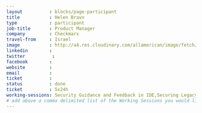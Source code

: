 ```yaml
---
layout          : blocks/page-participant
title           : Helen Bravo
type            : participant
job-title       : Product Manager
company         : Checkmarx
travel-from     : Israel
image           : http://a4.res.cloudinary.com/allamerican/image/fetch/t_face_s270/http://speakerdata2.s3.amazonaws.com/photo/image/839226/SnowFROC2013_Bravo.jpg
linkedin        : 
twitter          :
facebook        :
website         : 
email           :
ticket          :
status          : done
ticket          : 5x24h
working-sessions: Security Guidance and Feedback in IDE,Securing Legacy Applications,Docker Security,ELK Security Dashboards,Integrating Security Tools in the SDL,A comparison of strength and weaknesses of specific FOSS tools, Scaling Static Analysis Reviews and Deployments, Securing the CI Pipeline, SAMM Metrics for Enterprise,Threat and Vulnerability Management,Agile Practices for Security Teams,Define Agile Security Practices,Integrating Security into an Spotify Model,Scaling Agile Planning and Education.md,Evaluation/Optimization/Creation of Training Slides,Best practices in using SAST, DAST, IAST and RASP Tools		
# add above a comma delimited list of the Working Sessions you would like to attend (use the session's title)
---
```


<!-- put more details about participant here -->

